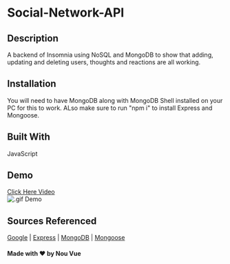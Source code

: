# Social-Network-API
## Description
A backend of Insomnia using NoSQL and MongoDB to show that adding, updating and deleting users, thoughts and reactions are all working.

## Installation
You will need to have MongoDB along with MongoDB Shell installed on your PC for this to work. ALso make sure to run "npm i" to install Express and Mongoose.

## Built With
JavaScript

## Demo 
[Click Here Video](https://drive.google.com/file/d/19wSbLwt3w0Ou6C8sB5lgvUgBU9eF2M_z/view)<br/>
![.gif Demo]()

## Sources Referenced
[Google](https://www.google.com) |
[Express](https://expressjs.com/) |
[MongoDB](https://www.mongodb.com/) |
[Mongoose](https://www.npmjs.com/package/mongoose)

#### Made with ❤️ by Nou Vue
